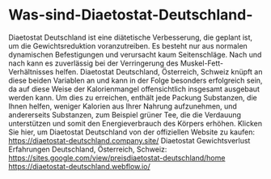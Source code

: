 # Was-sind-Diaetostat-Deutschland-
Diaetostat Deutschland ist eine diätetische Verbesserung, die geplant ist, um die Gewichtsreduktion voranzutreiben. Es besteht nur aus normalen dynamischen Befestigungen und verursacht kaum Seitenschläge. Nach und nach kann es zuverlässig bei der Verringerung des Muskel-Fett-Verhältnisses helfen. Diaetostat Deutschland, Österreich, Schweiz knüpft an diese beiden Variablen an und kann in der Folge besonders erfolgreich sein, da auf diese Weise der Kalorienmangel offensichtlich insgesamt ausgebaut werden kann. Um dies zu erreichen, enthält jede Packung Substanzen, die Ihnen helfen, weniger Kalorien aus Ihrer Nahrung aufzunehmen, und andererseits Substanzen, zum Beispiel grüner Tee, die die Verdauung unterstützen und somit den Energieverbrauch des Körpers erhöhen. Klicken Sie hier, um Diaetostat Deutschland von der offiziellen Website zu kaufen: https://diaetostat-deutschland.company.site/  Diaetostat Gewichtsverlust Erfahrungen Deutschland, Österreich, Schweiz: https://sites.google.com/view/preisdiaetostat-deutschland/home  https://diaetostat-deutschland.webflow.io/
